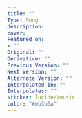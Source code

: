 ```yaml
---
title: ""
Type: Song
description:
cover:
Featured on: 
- ""
Original: ""
Derivative: ""
Previous Version: ""
Next Version: ""
Alternate Version: ""
Interpolated in: ""
Interpolates: ""
sticker: lucide//music
color: "#eb3b5a"
---
```

